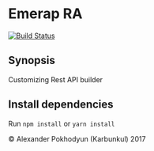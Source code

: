 # Emerap RA

[![Build Status](https://travis-ci.org/ra-js/ra.svg?branch=master)](https://travis-ci.org/ra-js/ra)

## Synopsis 
Customizing Rest API builder

## Install dependencies

Run `npm install` or `yarn install`

© Alexander Pokhodyun (Karbunkul) 2017
